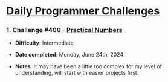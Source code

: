 # [Daily Programmer Challenges](https://www.reddit.com/r/dailyprogrammer)

### 1. Challenge #400 - [Practical Numbers](https://www.reddit.com/r/dailyprogrammer/comments/13m4bz1/20230519_challenge_400_intermediate_practical/)
- **Difficulty**: Intermediate

- **Date completed**: Monday, June 24th, 2024

- **Notes**: It may have been a little too complex for my level of understanding, will start with easier projects first.

